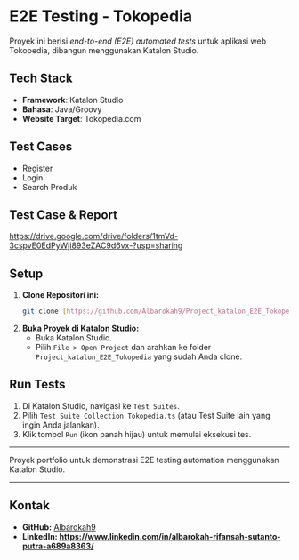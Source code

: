 # E2E Testing - Tokopedia

Proyek ini berisi *end-to-end (E2E) automated tests* untuk aplikasi web Tokopedia, dibangun menggunakan Katalon Studio.

## Tech Stack
- **Framework**: Katalon Studio
- **Bahasa**: Java/Groovy
- **Website Target**: Tokopedia.com

## Test Cases
- Register
- Login
- Search Produk
  
## Test Case & Report
https://drive.google.com/drive/folders/1tmVd-3cspvE0EdPyWji893eZAC9d6vx-?usp=sharing
## Setup
1.  **Clone Repositori ini:**
    ```bash
    git clone [https://github.com/Albarokah9/Project_katalon_E2E_Tokopedia.git](https://github.com/Albarokah9/Project_katalon_E2E_Tokopedia.git)
    ```
2.  **Buka Proyek di Katalon Studio:**
    * Buka Katalon Studio.
    * Pilih `File > Open Project` dan arahkan ke folder `Project_katalon_E2E_Tokopedia` yang sudah Anda clone.

## Run Tests
1.  Di Katalon Studio, navigasi ke `Test Suites`.
2.  Pilih `Test Suite Collection Tokopedia.ts` (atau Test Suite lain yang ingin Anda jalankan).
3.  Klik tombol `Run` (ikon panah hijau) untuk memulai eksekusi tes.

---

Proyek portfolio untuk demonstrasi E2E testing automation menggunakan Katalon Studio.

---

## Kontak
- **GitHub:** [Albarokah9](https://github.com/Albarokah9)
- **LinkedIn: https://www.linkedin.com/in/albarokah-rifansah-sutanto-putra-a689a8363/**
